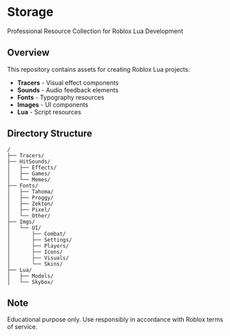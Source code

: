 # Storage

Professional Resource Collection for Roblox Lua Development

## Overview

This repository contains assets for creating Roblox Lua projects:

- **Tracers** - Visual effect components
- **Sounds** - Audio feedback elements
- **Fonts** - Typography resources
- **Images** - UI components
- **Lua** - Script resources

## Directory Structure

```
/
├── Tracers/
├── HitSounds/
│   ├── Effects/
│   ├── Games/
│   └── Memes/
├── Fonts/
│   ├── Tahoma/
│   ├── Proggy/
│   ├── Zekton/
│   ├── Pixel/
│   └── Other/
├── Imgs/
│   └── UI/
│       ├── Combat/
│       ├── Settings/
│       ├── Players/
│       ├── Icons/
│       ├── Visuals/
│       └── Skins/
├── Lua/
│   ├── Models/
│   └── Skybox/
```

## Note

Educational purpose only. Use responsibly in accordance with Roblox terms of service.
